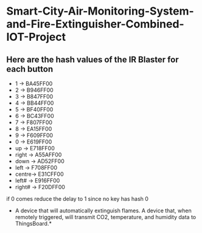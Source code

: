 # Smart-City-Air-Monitoring-System-and-Fire-Extinguisher-Combined-IOT-Project


## Here are the hash values of the IR Blaster for each button

- 1 -> BA45FF00
- 2 -> B946FF00
- 3 -> B847FF00
- 4 -> BB44FF00
- 5 -> BF40FF00
- 6 -> BC43FF00
- 7 -> F807FF00
- 8 -> EA15FF00
- 9 -> F609FF00
- 0 -> E619FF00
- up    -> E718FF00
- right -> A55AFF00
- down  -> AD52FF00
- left  -> F708FF00
- centre-> E31CFF00
- left# -> E916FF00
- right# -> F20DFF00

if 0 comes reduce the delay to 1 
since no key has hash 0


*    A device that will automatically extinguish flames.
    A device that, when remotely triggered, will transmit CO2, temperature, and humidity data to ThingsBoard.*

